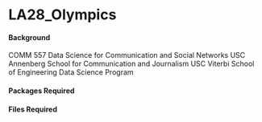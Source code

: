 # LA28_Olympics

#### Background
COMM 557 Data Science for Communication and Social Networks
USC Annenberg School for Communication and Journalism
USC Viterbi School of Engineering Data Science Program

#### Packages Required


#### Files Required
